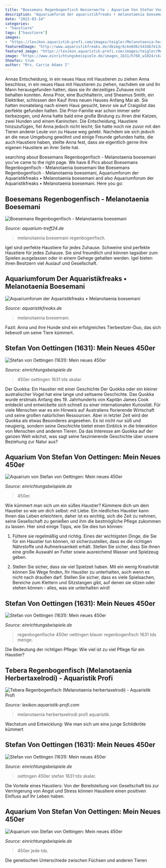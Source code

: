 ```yaml
---
title: "Boesemans Regenbogenfisch Wasserwerte : Aquarium Von Stefan Von Oettingen: Mein Neues 450er"
description: "Aquariumforum der aquaristikfreaks • melanotaenia boesemani"
date: "2022-03-14"
categories:
- "haustiere"
tags: ["haustiere"]
images:
- "https://lexikon.aquaristik-profi.com/images/teigler/Melanotaenia-herbertaxelrodi-1.jpg"
featuredImage: "http://www.aquaristikfreaks.de/dbimg/6c6e0d6c543db7e13e0e663d1d11302a.jpg"
featured_image: "https://lexikon.aquaristik-profi.com/images/teigler/Melanotaenia-herbertaxelrodi-1.jpg"
image: "https://www.einrichtungsbeispiele.de/images_1631/h768_w1024/skalare-und-regenbogenfisch__a5874eec8f745a746ab0930c63184bec.jpg"
ShowToc: true
author: "Mrs. Carrie Adams I"
---
```



Annas Entscheidung, in ein neues Haus mit Haustieren zu ziehen
Anna beschloss, in ein neues Haus mit Haustieren zu ziehen, nachdem sie und ihr Mann herausgefunden hatten, dass sie ihr derzeitiges Zuhause nicht behalten konnten. Anna Prior, eine Buchhalterin, und Sheamus Smith, ein Elektriker, schlossen den Kauf ihres neuen Hauses Anfang Mai ab. Sie hatten monatelang nach einem Haus gesucht, bevor sie auf Craigslist das perfekte gefunden hatten.
Die Prior-Familie war schon immer sehr tierbezogen, und Anna hatte bald eine große Bindung zu ihren drei Katzen, zwei Hunden und einem Kaninchen. Die Entscheidung, Haustiere hinzuzufügen, fiel Anna jedoch nicht leicht; Sie hatte noch nie zuvor mit den Tieren anderer Leute von zu Hause weg gelebt. Nachdem sie sich jedoch an die neue Umgebung gewöhnt und einige Freunde gefunden hatte, die auch Haustiere haben, stellte Anna fest, dass sie eigentlich gerne ihre eigenen Haustiere an ihrer Seite hat.

	

		
searching about Boesemans Regenbogenfisch - Melanotaenia boesemani you've came to the right page. We have 8 Pics about Boesemans Regenbogenfisch - Melanotaenia boesemani like Boesemans Regenbogenfisch - Melanotaenia boesemani, Aquariumforum der Aquaristikfreaks • Melanotaenia boesemani and also Aquariumforum der Aquaristikfreaks • Melanotaenia boesemani. Here you go:
		
    
## Boesemans Regenbogenfisch - Melanotaenia Boesemani

<img loading=lazy src="https://aquarium-treff24.de/media/images/96/3289.jpg" onerror="this.onerror=null;this.src='https://tse3.mm.bing.net/th?id=OIP.XC6Cmo97z5w5HdtnrCeyQAHaE7&amp;pid=15.1';" alt="Boesemans Regenbogenfisch - Melanotaenia boesemani">

_Source: aquarium-treff24.de_

>melanotaenia boesemani regenbogenfisch. 

	

Igel sind perfekte Haustiere für jedes Zuhause.
Schweine sind perfekte Haustiere für jedes Zuhause. Sie sind freundlich und können tagsüber zum Spielen ausgelassen oder in einem Gehege gehalten werden. Igel bieten ihren Besitzern viel Auslauf und Gesellschaft.

    
## Aquariumforum Der Aquaristikfreaks • Melanotaenia Boesemani

<img loading=lazy src="http://www.aquaristikfreaks.de/dbimg/6c6e0d6c543db7e13e0e663d1d11302a.jpg" onerror="this.onerror=null;this.src='https://tse1.mm.bing.net/th?id=OIP.UlcPTnaTzI6jCwvFbpUiWwHaFj&amp;pid=15.1';" alt="Aquariumforum der Aquaristikfreaks • Melanotaenia boesemani">

_Source: aquaristikfreaks.de_

>melanotaenia boesemani. 

	

Fazit: Anna und ihre Hunde sind ein erfolgreiches Tierbesitzer-Duo, das sich liebevoll um seine Tiere kümmert.

    
## Stefan Von Oettingen (1631): Mein Neues 450er

<img loading=lazy src="http://www.einrichtungsbeispiele.de/images_1631/h1080_w1920/skalar-dame-die-zweite__7820838623caa4ce779cf368cbd9e0c2.jpg" onerror="this.onerror=null;this.src='https://tse1.mm.bing.net/th?id=OIP.lTg7w_AW4bPDytm95HECFAHaFj&amp;pid=15.1';" alt="Stefan von Oettingen (1631): Mein neues 450er">

_Source: einrichtungsbeispiele.de_

>450er oettingen 1631 tds skalar. 

	

Der Quokka: Ein Haustier mit einer Geschichte
Der Quokka oder ein kleiner australischer Vogel hat eine lange und seltsame Geschichte. Das Quokka wurde erstmals Anfang des 19. Jahrhunderts von Kapitän James Cook entdeckt und entwickelte sich schnell zu einer internationalen Kuriosität. Für viele Menschen war es ein Hinweis auf Australiens florierende Wirtschaft und seine großen natürlichen Ressourcen.
Aber in letzter Zeit wird der Quokka als etwas Besonderes angesehen. Es ist nicht nur süß und neugierig, sondern seine Geschichte bietet einen Einblick in die Interaktion von Menschen und anderen Tieren. Da das Interesse am Quokka auf der ganzen Welt wächst, was sagt seine faszinierende Geschichte über unsere Beziehung zur Natur aus?

    
## Aquarium Von Stefan Von Oettingen: Mein Neues 450er

<img loading=lazy src="https://www.einrichtungsbeispiele.de/images_1631/h768_w1024/skalare-und-regenbogenfisch__a5874eec8f745a746ab0930c63184bec.jpg" onerror="this.onerror=null;this.src='https://tse2.mm.bing.net/th?id=OIP.gc6JBtiM-SPgH0VIJJpa_QHaEK&amp;pid=15.1';" alt="Aquarium von Stefan von Oettingen: Mein neues 450er">

_Source: einrichtungsbeispiele.de_

>450er. 

	

Wie kümmert man sich um ein süßes Haustier?
Kümmere dich um dein Haustier so wie um dich selbst: mit Liebe. Ein niedliches Haustier kann Ihnen das Leben erleichtern, daher ist es wichtig, sich die Zeit zu nehmen, seine Gesellschaft zu genießen und ihm die bestmögliche Pflege zukommen zu lassen. Hier sind einige Tipps, wie Sie dies tun können:
1. Füttere sie regelmäßig und richtig. Eines der wichtigsten Dinge, die Sie für ein Haustier tun können, ist sicherzustellen, dass es die richtigen Nährstoffe und Aufmerksamkeit erhält. Stellen Sie sicher, dass Sie ihnen eine große Auswahl an Futter sowie ausreichend Wasser und Spielzeug geben.

2. Stellen Sie sicher, dass sie viel Spielzeit haben. Mit ein wenig Kreativität können Sie Wege finden, Ihr Haustier zu unterhalten, auch wenn es nicht nach draußen darf. Stellen Sie sicher, dass es viele Spielsachen, Bereiche zum Klettern und Sitzstangen gibt, auf denen sie sitzen oder stehen können - alles, was sie unterhalten wird!

    
## Stefan Von Oettingen (1631): Mein Neues 450er

<img loading=lazy src="http://www.einrichtungsbeispiele.de/images_1631/h1080_w1920/blauer-regenbogenfisch__731e760685d6d06d96f0880240a0b5dd.jpg" onerror="this.onerror=null;this.src='https://tse4.mm.bing.net/th?id=OIP._3eA2c21kpaJ6Cek8RTztgHaEK&amp;pid=15.1';" alt="Stefan von Oettingen (1631): Mein neues 450er">

_Source: einrichtungsbeispiele.de_

>regenbogenfische 450er oettingen blauer regenbogenfisch 1631 tds menge. 

	

Die Bedeutung der richtigen Pflege: Wie viel ist zu viel Pflege für ein Haustier?

    
## Tebera Regenbogenfisch (Melanotaenia Herbertaxelrodi) - Aquaristik Profi

<img loading=lazy src="https://lexikon.aquaristik-profi.com/images/teigler/Melanotaenia-herbertaxelrodi-1.jpg" onerror="this.onerror=null;this.src='https://tse1.mm.bing.net/th?id=OIP.pxEuIgPDsaG-dOeXinEAEQHaE8&amp;pid=15.1';" alt="Tebera Regenbogenfisch (Melanotaenia herbertaxelrodi) - Aquaristik Profi">

_Source: lexikon.aquaristik-profi.com_

>melanotaenia herbertaxelrodi profi aquaristik. 

	

Wachstum und Entwicklung: Wie man sich um eine junge Schildkröte kümmert

    
## Stefan Von Oettingen (1631): Mein Neues 450er

<img loading=lazy src="http://www.einrichtungsbeispiele.de/images_1631/h1080_w1920/skalar-dame__040348bf217b4ef6bcadd118ddc476f6.jpg" onerror="this.onerror=null;this.src='https://tse2.mm.bing.net/th?id=OIP.FnrT2B6w9g1k1UQXk6d1ngHaFj&amp;pid=15.1';" alt="Stefan von Oettingen (1631): Mein neues 450er">

_Source: einrichtungsbeispiele.de_

>oettingen 450er stefan 1631 tds skalar. 

	

Die Vorteile eines Haustiers: Von der Bereitstellung von Gesellschaft bis zur Verringerung von Angst und Stress können Haustiere einen positiven Einfluss auf Ihr Leben haben.

    
## Aquarium Von Stefan Von Oettingen: Mein Neues 450er

<img loading=lazy src="https://www.einrichtungsbeispiele.de/images_1631/h768_w1024/schau-mir-in-die-augen__afb4975a3af3212c2b2f163290c44616.jpg" onerror="this.onerror=null;this.src='https://tse3.mm.bing.net/th?id=OIP.BWF6ZYrI7wFYy7pd3nc4nAHaFj&amp;pid=15.1';" alt="Aquarium von Stefan von Oettingen: Mein neues 450er">

_Source: einrichtungsbeispiele.de_

>450er jede tds. 

	

Die genetischen Unterschiede zwischen Füchsen und anderen Tieren

